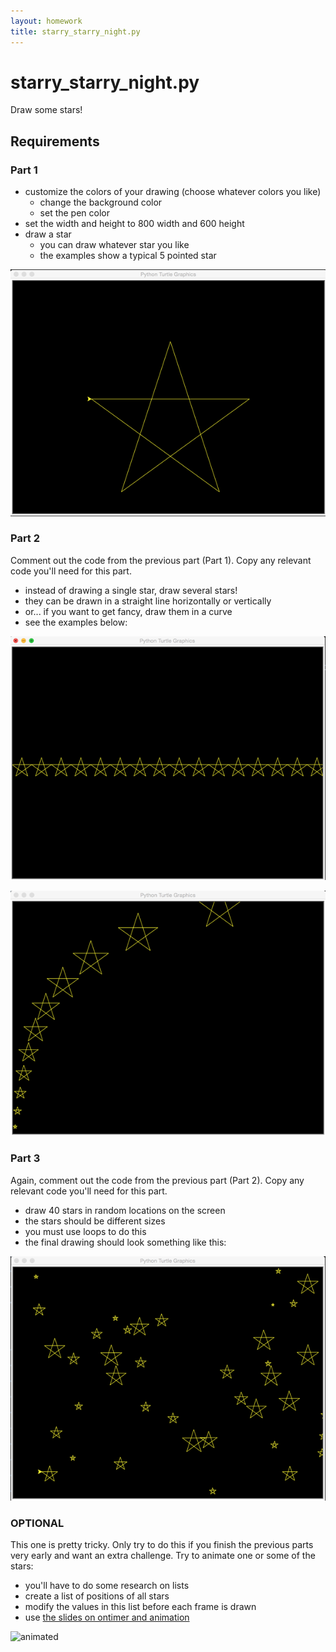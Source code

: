 ```yaml
---
layout: homework
title: starry_starry_night.py
---
```


starry_starry_night.py
=====
Draw some stars! 

Requirements
-----

###  Part 1

* customize the colors of your drawing (choose whatever colors you like)
    * change the background color
    * set the pen color
* set the width and height to 800 width and 600 height
* draw a star
    * you can draw whatever star you like
    * the examples show a typical 5 pointed star

![star middle](../../resources/img/turtle/starry_1.png)

###  Part 2

Comment out the code from the previous part (Part 1). Copy any relevant code you'll need for this part.

* instead of drawing a single star, draw several stars! 
* they can be drawn in a straight line horizontally or vertically
* or... if you want to get fancy, draw them in a curve
* see the examples below:

![stars in a row](../../resources/img/turtle/starry_2.png)

![stars curved](../../resources/img/turtle/starry_3.png)

###  Part 3

Again, comment out the code from the previous part (Part 2). Copy any relevant code you'll need for this part.

* draw 40 stars in random locations on the screen
* the stars should be different sizes
* you must use loops to do this 
* the final drawing should look something like this:

![lots of stars](../../resources/img/turtle/starry_4.png)

### OPTIONAL

This one is pretty tricky. Only try to do this if you finish the previous parts very early and want an extra challenge. Try to animate one or some of the stars:

* you'll have to do some research on lists
* create a list of positions of all stars
* modify the values in this list before each frame is drawn
* use [the slides on ontimer and animation](../../slides/turtle/turtle-more.html#47)

![animated](http://localhost:2000/resources/img/turtle/starry_ec.gif)
